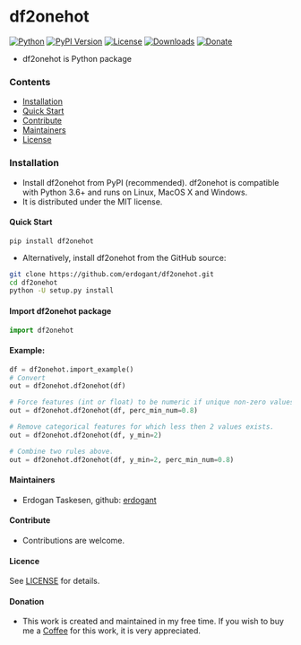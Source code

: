 # df2onehot

[![Python](https://img.shields.io/pypi/pyversions/df2onehot)](https://img.shields.io/pypi/pyversions/df2onehot)
[![PyPI Version](https://img.shields.io/pypi/v/df2onehot)](https://pypi.org/project/df2onehot/)
[![License](https://img.shields.io/badge/license-MIT-green.svg)](https://github.com/erdogant/df2onehot/blob/master/LICENSE)
[![Downloads](https://pepy.tech/badge/df2onehot/week)](https://pepy.tech/project/df2onehot/week)
[![Donate](https://img.shields.io/badge/donate-grey.svg)](https://erdogant.github.io/donate/?currency=USD&amount=5)

* df2onehot is Python package

### Contents
- [Installation](#-installation)
- [Quick Start](#-quick-start)
- [Contribute](#-contribute)
- [Maintainers](#-maintainers)
- [License](#-copyright)

### Installation
* Install df2onehot from PyPI (recommended). df2onehot is compatible with Python 3.6+ and runs on Linux, MacOS X and Windows. 
* It is distributed under the MIT license.

#### Quick Start
```
pip install df2onehot
```

* Alternatively, install df2onehot from the GitHub source:
```bash
git clone https://github.com/erdogant/df2onehot.git
cd df2onehot
python -U setup.py install
```  

#### Import df2onehot package
```python
import df2onehot
```

#### Example:

```python
df = df2onehot.import_example()
# Convert
out = df2onehot.df2onehot(df)
```

```python
# Force features (int or float) to be numeric if unique non-zero values are above percentage.
out = df2onehot.df2onehot(df, perc_min_num=0.8)
```

```python
# Remove categorical features for which less then 2 values exists.
out = df2onehot.df2onehot(df, y_min=2)
```

```python
# Combine two rules above.
out = df2onehot.df2onehot(df, y_min=2, perc_min_num=0.8)
```


#### Maintainers
* Erdogan Taskesen, github: [erdogant](https://github.com/erdogant)

#### Contribute
* Contributions are welcome.

#### Licence
See [LICENSE](LICENSE) for details.

#### Donation
* This work is created and maintained in my free time. If you wish to buy me a <a href="https://erdogant.github.io/donate/?currency=USD&amount=5">Coffee</a> for this work, it is very appreciated.
